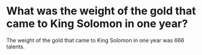 # What was the weight of the gold that came to King Solomon in one year?

The weight of the gold that came to King Solomon in one year was 666 talents.
